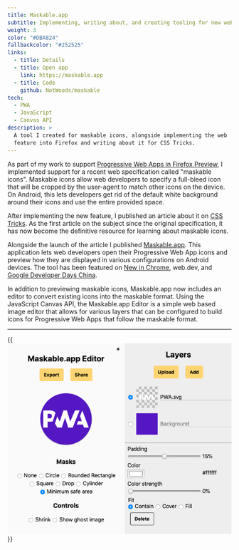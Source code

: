 ```yaml
---
title: Maskable.app
subtitle: Implementing, writing about, and creating tooling for new web feature
weight: 3
color: "#DBA824"
fallbackcolor: "#252525"
links:
  - title: Details
  - title: Open app
    link: https://maskable.app
  - title: Code
    github: NotWoods/maskable
tech:
  - PWA
  - JavaScript
  - Canvas API
description: >
  A tool I created for maskable icons, alongside implementing the web
  feature into Firefox and writing about it for CSS Tricks.
---
```


As part of my work to support [Progressive Web Apps in Firefox Preview](/projects/mozilla-firefox), I implemented support for a recent web specification called "maskable icons". Maskable icons allow web developers to specify a full-bleed icon that will be cropped by the user-agent to match other icons on the device. On Android, this lets developers get rid of the default white background around their icons and use the entire provided space.

After implementing the new feature, I published an article about it on [CSS Tricks](https://css-tricks.com/maskable-icons-android-adaptive-icons-for-your-pwa/). As the first article on the subject since the original specification, it has now become the definitive resource for learning about maskable icons.

Alongside the launch of the article I published [Maskable.app](https://maskable.app). This application lets web developers open their Progressive Web App icons and preview how they are displayed in various configurations on Android devices. The tool has been featured on [New in Chrome](https://developers.google.com/web/updates/2019/12/nic79), web.dev, and [Google Developer Days China](https://events.google.cn/intl/en/developerdays2019/).

In addition to previewing maskable icons, Maskable.app now includes an editor to convert existing icons into the maskable format. Using the JavaScript Canvas API, the Maskable.app Editor is a simple web based image editor that allows for various layers that can be configured to build icons for Progressive Web Apps that follow the maskable format.

---

{{<img src="editor.png" alt="Maskable.app Editor">}}
